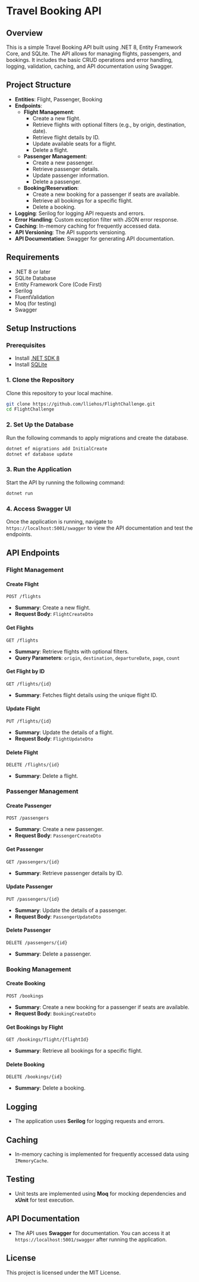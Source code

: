 # Travel Booking API

## Overview
This is a simple Travel Booking API built using .NET 8, Entity Framework Core, and SQLite. The API allows for managing flights, passengers, and bookings. It includes the basic CRUD operations and error handling, logging, validation, caching, and API documentation using Swagger.

## Project Structure

- **Entities**: Flight, Passenger, Booking
- **Endpoints**:
  - **Flight Management**:
    - Create a new flight.
    - Retrieve flights with optional filters (e.g., by origin, destination, date).
    - Retrieve flight details by ID.
    - Update available seats for a flight.
    - Delete a flight.
  - **Passenger Management**:
    - Create a new passenger.
    - Retrieve passenger details.
    - Update passenger information.
    - Delete a passenger.
  - **Booking/Reservation**:
    - Create a new booking for a passenger if seats are available.
    - Retrieve all bookings for a specific flight.
    - Delete a booking.
- **Logging**: Serilog for logging API requests and errors.
- **Error Handling**: Custom exception filter with JSON error response.
- **Caching**: In-memory caching for frequently accessed data.
- **API Versioning**: The API supports versioning.
- **API Documentation**: Swagger for generating API documentation.

## Requirements

- .NET 8 or later
- SQLite Database
- Entity Framework Core (Code First)
- Serilog
- FluentValidation
- Moq (for testing)
- Swagger

## Setup Instructions

### Prerequisites

- Install [.NET SDK 8](https://dotnet.microsoft.com/download/dotnet/8.0)
- Install [SQLite](https://www.sqlite.org/download.html)

### 1. Clone the Repository

Clone this repository to your local machine.

```bash
git clone https://github.com/lliehos/FlightChallenge.git
cd FlightChallenge
```

### 2. Set Up the Database

Run the following commands to apply migrations and create the database.

```bash
dotnet ef migrations add InitialCreate
dotnet ef database update
```

### 3. Run the Application

Start the API by running the following command:

```bash
dotnet run
```

### 4. Access Swagger UI

Once the application is running, navigate to `https://localhost:5001/swagger` to view the API documentation and test the endpoints.

## API Endpoints

### Flight Management

#### Create Flight

```http
POST /flights
```

- **Summary**: Create a new flight.
- **Request Body**: `FlightCreateDto`

#### Get Flights

```http
GET /flights
```

- **Summary**: Retrieve flights with optional filters.
- **Query Parameters**: `origin`, `destination`, `departureDate`, `page`, `count`

#### Get Flight by ID

```http
GET /flights/{id}
```

- **Summary**: Fetches flight details using the unique flight ID.

#### Update Flight

```http
PUT /flights/{id}
```

- **Summary**: Update the details of a flight.
- **Request Body**: `FlightUpdateDto`

#### Delete Flight

```http
DELETE /flights/{id}
```

- **Summary**: Delete a flight.

### Passenger Management

#### Create Passenger

```http
POST /passengers
```

- **Summary**: Create a new passenger.
- **Request Body**: `PassengerCreateDto`

#### Get Passenger

```http
GET /passengers/{id}
```

- **Summary**: Retrieve passenger details by ID.

#### Update Passenger

```http
PUT /passengers/{id}
```

- **Summary**: Update the details of a passenger.
- **Request Body**: `PassengerUpdateDto`

#### Delete Passenger

```http
DELETE /passengers/{id}
```

- **Summary**: Delete a passenger.

### Booking Management

#### Create Booking

```http
POST /bookings
```

- **Summary**: Create a new booking for a passenger if seats are available.
- **Request Body**: `BookingCreateDto`

#### Get Bookings by Flight

```http
GET /bookings/flight/{flightId}
```

- **Summary**: Retrieve all bookings for a specific flight.

#### Delete Booking

```http
DELETE /bookings/{id}
```

- **Summary**: Delete a booking.

## Logging

- The application uses **Serilog** for logging requests and errors.

## Caching

- In-memory caching is implemented for frequently accessed data using `IMemoryCache`.

## Testing

- Unit tests are implemented using **Moq** for mocking dependencies and **xUnit** for test execution.

## API Documentation

- The API uses **Swagger** for documentation. You can access it at `https://localhost:5001/swagger` after running the application.

## License

This project is licensed under the MIT License.

